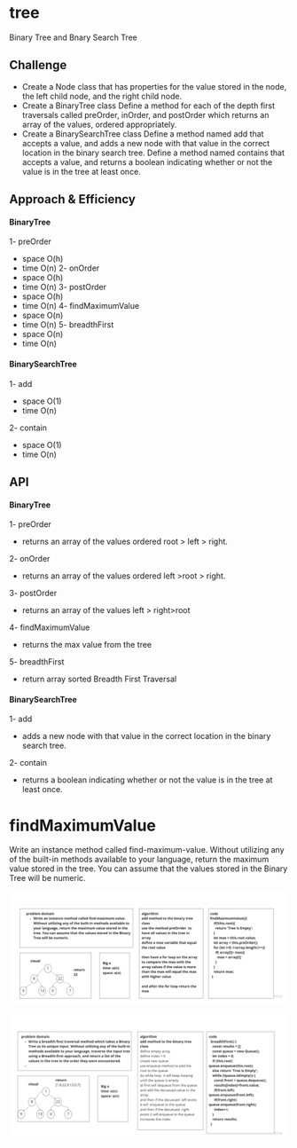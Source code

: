 # tree
Binary Tree and Bnary Search Tree

## Challenge
- Create a Node class that has properties for the value stored in the node, the left child node, and the right child node.
- Create a BinaryTree class
Define a method for each of the depth first traversals called preOrder, inOrder, and postOrder which returns an array of the values, ordered appropriately.
- Create a BinarySearchTree class
Define a method named add that accepts a value, and adds a new node with that value in the correct location in the binary search tree.
Define a method named contains that accepts a value, and returns a boolean indicating whether or not the value is in the tree at least once.

## Approach & Efficiency
#### BinaryTree
1- preOrder
- space O(h)
- time O(n)
2- onOrder 
- space O(h)
- time O(n)
3- postOrder 
- space O(h)
- time O(n)
4- findMaximumValue
- space O(n)
- time O(n)
5- breadthFirst
- space O(n)
- time O(n)


#### BinarySearchTree
1- add
- space O(1)
- time O(n)

2- contain
- space O(1)
- time O(n)


## API
#### BinaryTree
1- preOrder
- returns an array of the values ordered root > left > right.

2- onOrder 
- returns an array of the values ordered left >root >  right.

3- postOrder 
- returns an array of the values left > right>root

4- findMaximumValue
- returns the max value from the tree

5- breadthFirst
- return array sorted Breadth First Traversal




#### BinarySearchTree
1- add
- adds a new node with that value in the correct location in the binary search tree.

2- contain
- returns a boolean indicating whether or not the value is in the tree at least once.


# findMaximumValue
Write an instance method called find-maximum-value. Without utilizing any of the built-in methods available to your language, return the maximum value stored in the tree. You can assume that the values stored in the Binary Tree will be numeric.

![](/assets/challenge16.jpg)



![](/assets/challenge17.jpg)
